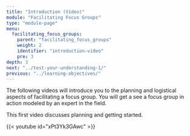 ```yaml
---
title: "Introduction (Video)"
module: "Facilitating Focus Groups"
type: "module-page"
menu:
  facilitating_focus_groups:
    parent: "facilitating_focus_groups"
    weight: 2
    identifier: "introduction-video"
    pre: 3
depth: 3
next: "../test-your-understanding-1/"
previous: "../learning-objectives/"
---
```

<div class="pageblock"><p>The following videos will introduce you to the planning and logistical aspects of facilitating a focus group. You will get a see a focus group in action modeled by an expert in the field.</p>
<p>This first video discusses planning and getting started.</p>

{{< youtube id="xPt3Yk3GAwc" >}}</div>